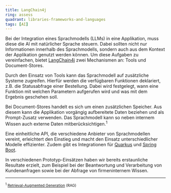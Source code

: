 ```yaml
---
title: LangChain4j
ring: assess
quadrant: libraries-frameworks-and-languages
tags: [AI]
---
```


Bei der Integration eines Sprachmodells (LLMs) in eine Applikation, muss diese die AI mit natürlicher Sprache steuern.
Dabei sollten nicht nur Informationen innerhalb des Sprachmodells, sondern auch aus dem Kontext der Applikation genutzt werden können. Um diese Aufgaben zu vereinfachen, bietet [LangChain4j][langchain4j] zwei 
Mechanismen an: Tools und Document-Stores.

Durch den Einsatz von Tools kann das Sprachmodell auf zusätzliche Systeme zugreifen. Hierfür werden die verfügbaren Funktionen
deklariert, z.B. die Statusabfrage einer Bestellung. Dabei wird festgelegt, wann eine Funktion
mit welchen Parametern aufgerufen wird und was mit dem Ergebnis geschehen soll.

Bei Document-Stores handelt es sich um einen zusätzlichen Speicher. Aus diesem kann die Applikation vorgängig
aufbereitete Daten beziehen und als Prompt-Zusatz verwenden. Das Sprachmodell kann so neben internem Wissen auch
externe Daten mitberücksichtigen.<sup>1</sup>

Eine einheitliche API, die verschiedene Anbieter von Sprachmodellen vereint, erleichtert den Einstieg und macht den
Einsatz unterschiedlicher Modelle effizienter. Zudem gibt es Integrationen für [Quarkus][quarkus-langchain4j] und
[Spring Boot][spring-boot-langchain4j].

In verschiedenen Prototyp-Einsätzen haben wir bereits erstaunliche Resultate erzielt, zum Beispiel bei der Beantwortung
und Verarbeitung von Kundenanfragen sowie bei der Abfrage von firmeninternem Wissen.

___

<small><sup>1</sup> [Retrieval-Augmented Generation][rag] (RAG)</small>

[langchain4j]: https://github.com/langchain4j/langchain4j
[rag]: https://aws.amazon.com/de/what-is/retrieval-augmented-generation
[quarkus-langchain4j]: https://quarkus.io/extensions/io.quarkiverse.langchain4j/quarkus-langchain4j-core
[spring-boot-langchain4j]: https://github.com/langchain4j/langchain4j-spring

